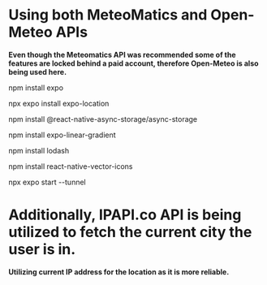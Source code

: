 # Using both MeteoMatics and Open-Meteo APIs

**Even though the Meteomatics API was recommended some of the features are locked behind a paid account, therefore Open-Meteo is also being used here.**

npm install expo


npx expo install expo-location


npm install @react-native-async-storage/async-storage


npm install expo-linear-gradient


npm install lodash


npm install react-native-vector-icons


npx expo start --tunnel

# Additionally, IPAPI.co API is being utilized to fetch the current city the user is in.
**Utilizing current IP address for the location as it is more reliable.**
